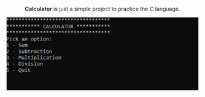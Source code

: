 <p align="center">
  <b>Calculator</b> is just a simple project to practice the C language. </br>
</p>

<p align="center">
  <img width="500" height="190" src="calculator-demo.gif">
</p>
